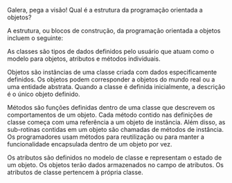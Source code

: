 Galera, pega a visão! Qual é a estrutura da programação orientada a objetos?

A estrutura, ou blocos de construção, da programação orientada a objetos incluem o seguinte:

As classes são tipos de dados definidos pelo usuário que atuam como o modelo para objetos, atributos e métodos individuais.

Objetos são instâncias de uma classe criada com dados especificamente definidos. Os objetos podem corresponder a objetos do mundo real ou a uma entidade abstrata. Quando a classe é definida inicialmente, a descrição é o único objeto definido.

Métodos são funções definidas dentro de uma classe que descrevem os comportamentos de um objeto. Cada método contido nas definições de classe começa com uma referência a um objeto de instância. Além disso, as sub-rotinas contidas em um objeto são chamadas de métodos de instância. Os programadores usam métodos para reutilização ou para manter a funcionalidade encapsulada dentro de um objeto por vez.

Os atributos são definidos no modelo de classe e representam o estado de um objeto. Os objetos terão dados armazenados no campo de atributos. Os atributos de classe pertencem à própria classe.
